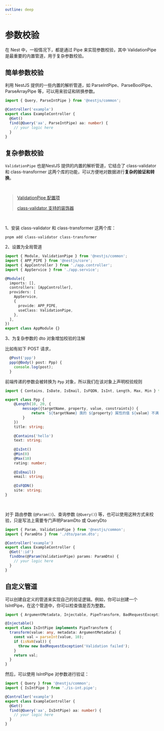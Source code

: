 ```yaml
---
outline: deep
---
```




# 参数校验



在 Nest 中，一般情况下，都是通过 Pipe 来实现参数校验，其中 ValidationPipe 是最重要的内置管道，用于复杂参数校验。



## 简单参数校验

利用 NestJS 提供的一些内置的解析管道，如 ParseIntPipe、ParseBoolPipe、ParseArrayPipe 等，可以用来验证和转换参数。

```typescript
import { Query, ParseIntPipe } from '@nestjs/common';

@Controller('example')
export class ExampleController {
  @Get()
  find(@Query('aa', ParseIntPipe) aa: number) {
    // your logic here
  }
}
```





## 复杂参数校验

`ValidationPipe` 也是NestJS 提供的内置的解析管道，它结合了 class-validator 和 class-transformer 这两个库的功能，可以方便地对数据进行**复杂的验证和转换**。

<br/>

> [ValidationPipe 配置项](https://docs.nestjs.cn/10/techniques?id=%e4%bd%bf%e7%94%a8%e5%86%85%e7%bd%ae%e7%9a%84validationpipe)
>
> [class-validator 支持的装饰器](https://www.npmjs.com/package/class-validator#validation-decorators)

<br/>

1、安装 class-validator 和 class-transformer 这两个库：

```
pnpm add class-validator class-transformer
```

2、设置为全局管道

```typescript
import { Module, ValidationPipe } from '@nestjs/common';
import { APP_PIPE } from '@nestjs/core';
import { AppController } from './app.controller';
import { AppService } from './app.service';

@Module({
  imports: [],
  controllers: [AppController],
  providers: [
    AppService,
    {
      provide: APP_PIPE,
      useClass: ValidationPipe,
    },
  ],
})
export class AppModule {}
```

3、为复杂参数的 dto 对象增加校验的注解

比如有如下 POST 请求，

```typescript
  @Post('ppp')
  ppp(@Body() post: Ppp) {
    console.log(post);
  }
```

前端传递的参数会被转换为 `Ppp` 对象，所以我们在该对象上声明校验规则

```typescript
import { Contains, IsDate, IsEmail, IsFQDN, IsInt, Length, Max, Min } from 'class-validator';

export class Ppp {
    @Length(10, 20, {
        message({targetName, property, value, constraints}) {
            return `${targetName} 类的 ${property} 属性的值 ${value} 不满足约束: ${constraints}`
        }
    })
    title: string;
  
    @Contains('hello')
    text: string;
  
    @IsInt()
    @Min(0)
    @Max(10)
    rating: number;
  
    @IsEmail()
    email: string;
  
    @IsFQDN()
    site: string;
}
```



<br/>

对于 路由参数 (`@Param()`)、查询参数 (`@Query()`) 等，也可以使用这种方式来校验，只是写法上需要专门声明ParamDto 或 QueryDto

```typescript
import { Param, ValidationPipe } from '@nestjs/common';
import { ParamDto } from './dto/param.dto';

@Controller('example')
export class ExampleController {
  @Get(':id')
  findOne(@Param(ValidationPipe) params: ParamDto) {
    // your logic here
  }
}
```



## 自定义管道

可以创建自定义的管道来实现自己的验证逻辑。例如，你可以创建一个 IsIntPipe，在这个管道中，你可以检查值是否为整数。

```typescript
import { ArgumentMetadata, Injectable, PipeTransform, BadRequestException } from '@nestjs/common';

@Injectable()
export class IsIntPipe implements PipeTransform {
  transform(value: any, metadata: ArgumentMetadata) {
    const val = parseInt(value, 10);
    if (isNaN(val)) {
      throw new BadRequestException('Validation failed');
    }
    return val;
  }
}
```

然后，可以使用 IsIntPipe 对参数进行验证：

```typescript
import { Query } from '@nestjs/common';
import { IsIntPipe } from './is-int.pipe';

@Controller('example')
export class ExampleController {
  @Get()
  find(@Query('aa', IsIntPipe) aa: number) {
    // your logic here
  }
}
```



